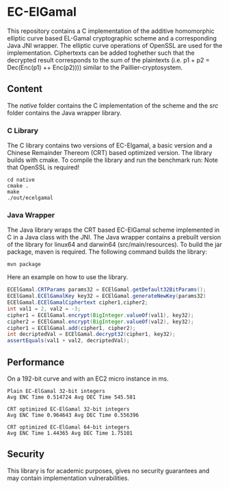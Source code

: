 # EC-ElGamal

This repository contains a C implementation of the additive homomorphic elliptic curve based EL-Gamal cryptographic scheme and a corresponding Java JNI wrapper. The elliptic curve operations of OpenSSL are used for the implementation.
Ciphertexts can be added toghether such that the decrypted result corresponds to the sum of the plaintexts (i.e. p1 + p2 = Dec(Enc(p1) ++ Enc(p2)))) similar to the Paillier-cryptosystem.

## Content 
The *native* folder contains the C implementation of the scheme and the *src* folder contains the Java wrapper library.

### C Library
The C library contains two versions of EC-Elgamal, a basic version and a Chinese Remainder Thereom (CRT) based optimized version. The library builds with cmake. To compile the library and run the benchmark run: 
Note that OpenSSL is required!

```
cd native
cmake .
make
./out/ecelgamal
```

### Java Wrapper
The Java library wraps the CRT based EC-ElGamal scheme implemented in C in a Java class with the JNI. The Java wrapper contains a prebuilt version of the library for linux64 and darwin64 (src/main/resources).
To build the jar package, maven is required. The following command builds the library:

```
mvn package
```
Here an example on how to use the library.
```java
ECElGamal.CRTParams params32 = ECElGamal.getDefault32BitParams();
ECElGamal.ECElGamalKey key32 = ECElGamal.generateNewKey(params32)
ECElGamal.ECElGamalCiphertext cipher1,cipher2;
int val1 = 2, val2 = -3;
cipher1 = ECElGamal.encrypt(BigInteger.valueOf(val1), key32);
cipher2 = ECElGamal.encrypt(BigInteger.valueOf(val2), key32);
cipher1 = ECElGamal.add(cipher1, cipher2);
int decriptedVal = ECElGamal.decrypt32(cipher1, key32);
assertEquals(val1 + val2, decriptedVal);
```

## Performance 
On a 192-bit curve and with an EC2 micro instance in ms.
 ```
Plain EC-ElGamal 32-bit integers
Avg ENC Time 0.514724 Avg DEC Time 545.581

CRT optimized EC-ElGamal 32-bit integers
Avg ENC Time 0.964643 Avg DEC Time 0.556396

CRT optimized EC-ElGamal 64-bit integers
Avg ENC Time 1.44365 Avg DEC Time 1.75101
```

## Security
This library is for academic purposes, gives no security guarantees and may contain implementation vulnerabilities.
